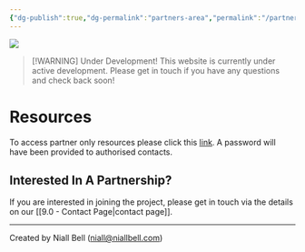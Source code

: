 ```yaml
---
{"dg-publish":true,"dg-permalink":"partners-area","permalink":"/partners-area/","title":"Partners Area","contentClasses":"cards cards-cols-3 cards-cover cards-cover-no-border cards-title-hide-icons","noteIcon":null,"created":"2025-02-20T15:56:23.066-08:00","updated":"2025-02-20T16:36:00.250-08:00"}
---
```


![](https://i.imgur.com/DIoWr0t.jpeg)

> [!WARNING] Under Development!
> This website is currently under active development. Please get in touch if you have any questions and check back soon!

# Resources

To access partner only resources please click this [link](https://mega.nz/folder/MptwhKxJ). A password will have been provided to authorised contacts.

## Interested In A Partnership?

If you are interested in joining the project, please get in touch via the details on our [[9.0 - Contact Page\|contact page]].

---
Created by Niall Bell (niall@niallbell.com)

